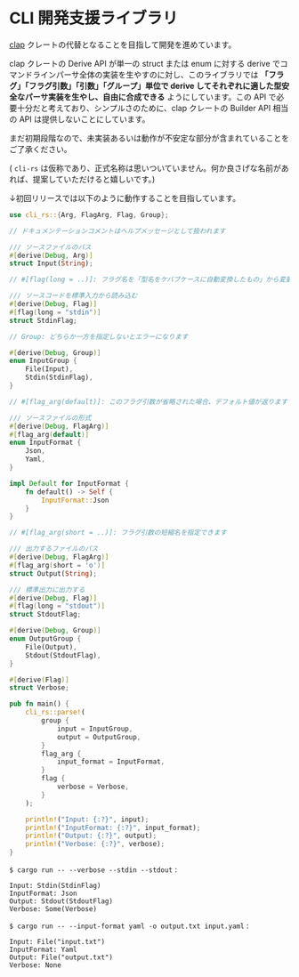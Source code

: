 # CLI 開発支援ライブラリ

[clap](https://crates.io/crates/clap) クレートの代替となることを目指して開発を進めています。

clap クレートの Derive API が単一の struct または enum に対する derive でコマンドラインパーサ全体の実装を生やすのに対し、このライブラリでは **「フラグ」「フラグ引数」「引数」「グループ」単位で derive してそれぞれに適した型安全なパーサ実装を生やし、自由に合成できる** ようにしています。この API で必要十分だと考えており、シンプルさのために、clap クレートの Builder API 相当の API は提供しないことにしています。

まだ初期段階なので、未実装あるいは動作が不安定な部分が含まれていることをご了承ください。

( ``cli-rs`` は仮称であり、正式名称は思いついていません。何か良さげな名前があれば、提案していただけると嬉しいです。)

↓初回リリースでは以下のように動作することを目指しています。

```rust
use cli_rs::{Arg, FlagArg, Flag, Group};

// ドキュメンテーションコメントはヘルプメッセージとして扱われます

/// ソースファイルのパス
#[derive(Debug, Arg)]
struct Input(String);

// #[flag(long = ..)]: フラグ名を「型名をケバブケースに自動変換したもの」から変更したい場合、文字列リテラルを指定して上書きできます

/// ソースコードを標準入力から読み込む
#[derive(Debug, Flag)]
#[flag(long = "stdin")]
struct StdinFlag;

// Group: どちらか一方を指定しないとエラーになります

#[derive(Debug, Group)]
enum InputGroup {
    File(Input),
    Stdin(StdinFlag),
}

// #[flag_arg(default)]: このフラグ引数が省略された場合、デフォルト値が返ります

/// ソースファイルの形式
#[derive(Debug, FlagArg)]
#[flag_arg(default)]
enum InputFormat {
    Json,
    Yaml,
}

impl Default for InputFormat {
    fn default() -> Self {
        InputFormat::Json
    }
}

// #[flag_arg(short = ..)]: フラグ引数の短縮名を指定できます

/// 出力するファイルのパス
#[derive(Debug, FlagArg)]
#[flag_arg(short = 'o')]
struct Output(String);

/// 標準出力に出力する
#[derive(Debug, Flag)]
#[flag(long = "stdout")]
struct StdoutFlag;

#[derive(Debug, Group)]
enum OutputGroup {
    File(Output),
    Stdout(StdoutFlag),
}

#[derive(Flag)]
struct Verbose;

pub fn main() {
    cli_rs::parse!(
        group {
            input = InputGroup,
            output = OutputGroup,
        }
        flag_arg {
            input_format = InputFormat,
        }
        flag {
            verbose = Verbose,
        }
    );

    println!("Input: {:?}", input);
    println!("InputFormat: {:?}", input_format);
    println!("Output: {:?}", output);
    println!("Verbose: {:?}", verbose);
}
```

`$ cargo run -- --verbose --stdin --stdout` :

```text
Input: Stdin(StdinFlag)
InputFormat: Json
Output: Stdout(StdoutFlag)
Verbose: Some(Verbose)
```

`$ cargo run -- --input-format yaml -o output.txt input.yaml` :

```text
Input: File("input.txt")
InputFormat: Yaml
Output: File("output.txt")
Verbose: None
```
